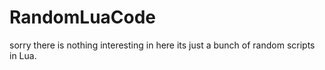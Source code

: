 # RandomLuaCode
sorry there is nothing interesting in here its just a bunch of random scripts in Lua.
